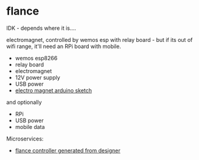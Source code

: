 # flance

IDK - depends where it is....

electromagnet, controlled by wemos esp with relay board - but if its out of wifi range, it'll need an RPi board with mobile.

* wemos esp8266
* relay board
* electromagnet
* 12V power supply
* USB power
* [electro magnet arduino sketch](../src/wemos/wemos_relay/wemos_relay.ino)

and optionally
* RPi
* USB power
* mobile data


Microservices:

* [flance controller generated from designer](../../controller/flance/main.py)
